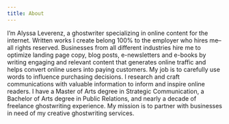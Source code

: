 ```yaml
---
title: About
---
```

I’m Alyssa Leverenz, a ghostwriter specializing in online content for the internet. Written works I create belong 100% to the employer who hires me– all rights reserved. Businesses from all different industries hire me to optimize landing page copy, blog posts, e-newsletters and e-books by writing engaging and relevant content that generates online traffic and helps convert online users into paying customers. My job is to carefully use words to influence purchasing decisions. I research and craft communications with valuable information to inform and inspire online readers. I have a Master of Arts degree in Strategic Communication, a Bachelor of Arts degree in Public Relations, and nearly a decade of freelance ghostwriting experience. My mission is to partner with businesses in need of my creative ghostwriting services.